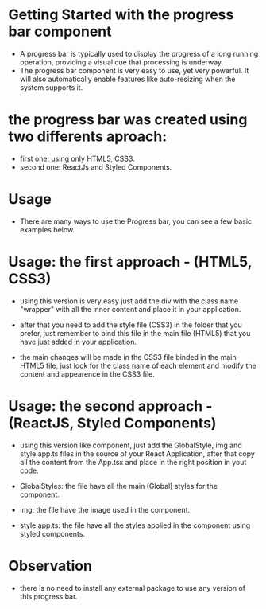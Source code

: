 # Getting Started with the progress bar component

* A progress bar is typically used to display the progress of a long running operation, providing a visual cue that processing is underway.
* The progress bar component is very easy to use, yet very powerful. It will also automatically enable features like auto-resizing when the system supports it.

# the progress bar was created using two differents aproach:

* first one: using only HTML5, CSS3.
* second one: ReactJs and Styled Components.

# Usage

* There are many ways to use the Progress bar, you can see a few basic examples below.

# Usage: the first approach - (HTML5, CSS3)

* using this version is very easy just add the div with the class name "wrapper" with all the inner content and place it in your application.


* after that you need to add the style file (CSS3) in the folder that you prefer, just remember to bind this file in the main file (HTML5) that you have just added in your application.

* the main changes will be made in the CSS3 file binded in the main HTML5 file, just look for the class name of each element and modify the content and appearence in the CSS3 file.


# Usage: the second approach - (ReactJS, Styled Components)

* using this version like component, just add the GlobalStyle, img and style.app.ts files in the source of your React Application, after that copy all the content from the App.tsx and place in the right position in yout code.

* GlobalStyles: the file have all the main (Global) styles for the component.
* img: the file have the image used in the component.
* style.app.ts: the file have all the styles applied in the component using styled components.


# Observation

* there is no need to install any external package to use any version of this progress bar.
